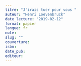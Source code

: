 ```yaml
---
titre: "J'irais tuer pour vous "
auteur: "Henri Loevenbruck"
date_lecture: "2019-02-12"
format: papier
langue: fr
note:
slug: ""
couverture: 
isbn: 
date_pub: 
editeur: 
---
```

